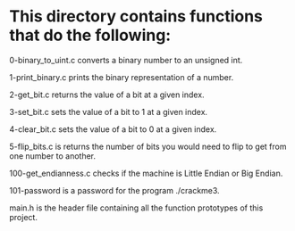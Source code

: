 # This directory contains functions that do the following:

0-binary_to_uint.c  converts a binary number to an unsigned int.

1-print_binary.c  prints the binary representation of a number.

2-get_bit.c  returns the value of a bit at a given index.

3-set_bit.c  sets the value of a bit to 1 at a given index.

4-clear_bit.c  sets the value of a bit to 0 at a given index.

5-flip_bits.c is  returns the number of bits you would need to flip to get from one number to another.

100-get_endianness.c  checks if the machine is Little Endian or Big Endian.

101-password is a password for the program ./crackme3.

main.h is the header file containing all the function prototypes of this project.
